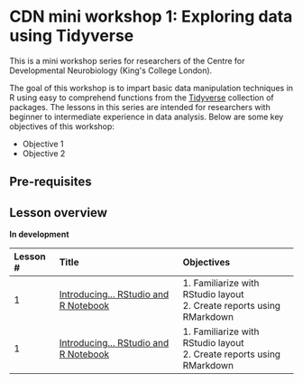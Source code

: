 # CDN mini workshop 1: Exploring data using Tidyverse


This is a mini workshop series for researchers of the Centre for Developmental
Neurobiology (King's College London).   

The goal of this workshop is to impart basic data manipulation techniques in R
using easy to comprehend functions from the [Tidyverse](https://www.tidyverse.org/) 
collection of packages. The lessons in this series are intended for researchers
with beginner to intermediate experience in data analysis. Below are some key
objectives of this workshop:  

* Objective 1
* Objective 2

## Pre-requisites

## Lesson overview
**In development**  

|Lesson #|Title|Objectives|
|:---|:------------|:------------|
|1|[Introducing... RStudio and R Notebook](https://fursham-h.github.io/R-datascience/articles/Lesson1/Lesson%201.html)|1. Familiarize with RStudio layout<br>2. Create reports using RMarkdown|
|1|[Introducing... RStudio and R Notebook](https://fursham-h.github.io/R-datascience/articles/Lesson1/Lesson%201.html)|1. Familiarize with RStudio layout<br>2. Create reports using RMarkdown|


